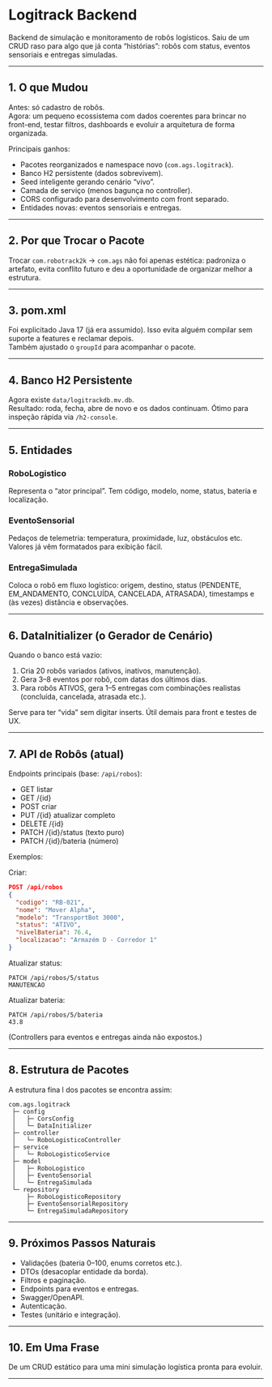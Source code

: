 # Logitrack Backend

Backend de simulação e monitoramento de robôs logísticos. Saiu de um CRUD raso para algo que já conta “histórias”: robôs com status, eventos sensoriais e entregas simuladas.

---

## 1. O que Mudou 

Antes: só cadastro de robôs.  
Agora: um pequeno ecossistema com dados coerentes para brincar no front-end, testar filtros, dashboards e evoluir a arquitetura de forma organizada.

Principais ganhos:
- Pacotes reorganizados e namespace novo (`com.ags.logitrack`).
- Banco H2 persistente (dados sobrevivem).
- Seed inteligente gerando cenário “vivo”.
- Camada de serviço (menos bagunça no controller).
- CORS configurado para desenvolvimento com front separado.
- Entidades novas: eventos sensoriais e entregas.

---

## 2. Por que Trocar o Pacote

Trocar `com.robotrack2k` → `com.ags` não foi apenas estética: padroniza o artefato, evita conflito futuro e deu a oportunidade de organizar melhor a estrutura.

---

## 3. pom.xml

Foi explicitado Java 17 (já era assumido). Isso evita alguém compilar sem suporte a features e reclamar depois.  
Também ajustado o `groupId` para acompanhar o pacote.

---

## 4. Banco H2 Persistente

Agora existe `data/logitrackdb.mv.db`.  
Resultado: roda, fecha, abre de novo e os dados continuam. Ótimo para inspeção rápida via `/h2-console`.

---

## 5. Entidades

### RoboLogistico
Representa o “ator principal”. Tem código, modelo, nome, status, bateria e localização.

### EventoSensorial
Pedaços de telemetria: temperatura, proximidade, luz, obstáculos etc. Valores já vêm formatados para exibição fácil.

### EntregaSimulada
Coloca o robô em fluxo logístico: origem, destino, status (PENDENTE, EM_ANDAMENTO, CONCLUÍDA, CANCELADA, ATRASADA), timestamps e (às vezes) distância e observações.

---

## 6. DataInitializer (o Gerador de Cenário)

Quando o banco está vazio:
1. Cria 20 robôs variados (ativos, inativos, manutenção).
2. Gera 3–8 eventos por robô, com datas dos últimos dias.
3. Para robôs ATIVOS, gera 1–5 entregas com combinações realistas (concluída, cancelada, atrasada etc.).

Serve para ter “vida” sem digitar inserts. Útil demais para front e testes de UX.

---

## 7. API de Robôs (atual)

Endpoints principais (base: `/api/robos`):
- GET listar
- GET /{id}
- POST criar
- PUT /{id} atualizar completo
- DELETE /{id}
- PATCH /{id}/status (texto puro)
- PATCH /{id}/bateria (número)

Exemplos:

Criar:
```json
POST /api/robos
{
  "codigo": "RB-021",
  "nome": "Mover Alpha",
  "modelo": "TransportBot 3000",
  "status": "ATIVO",
  "nivelBateria": 76.4,
  "localizacao": "Armazém D - Corredor 1"
}
```

Atualizar status:
```
PATCH /api/robos/5/status
MANUTENCAO
```

Atualizar bateria:
```
PATCH /api/robos/5/bateria
43.8
```

(Controllers para eventos e entregas ainda não expostos.)

---


## 8. Estrutura de Pacotes
A estrutura fina l dos pacotes se encontra assim:
```
com.ags.logitrack
 ├─ config
 │   ├─ CorsConfig
 │   └─ DataInitializer
 ├─ controller
 │   └─ RoboLogisticoController
 ├─ service
 │   └─ RoboLogisticoService
 ├─ model
 │   ├─ RoboLogistico
 │   ├─ EventoSensorial
 │   └─ EntregaSimulada
 └─ repository
     ├─ RoboLogisticoRepository
     ├─ EventoSensorialRepository
     └─ EntregaSimuladaRepository
```

---

## 9. Próximos Passos Naturais

- Validações (bateria 0–100, enums corretos etc.).
- DTOs (desacoplar entidade da borda).
- Filtros e paginação.
- Endpoints para eventos e entregas.
- Swagger/OpenAPI.
- Autenticação.
- Testes (unitário e integração).

---

## 10. Em Uma Frase

De um CRUD estático para uma mini simulação logística pronta para evoluir.

---